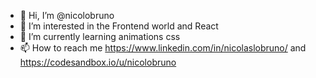 - 👋 Hi, I’m @nicolobruno
- 👀 I’m interested in the Frontend world and React
- 🌱 I’m currently learning animations css
- 📫 How to reach me https://www.linkedin.com/in/nicolaslobruno/ and https://codesandbox.io/u/nicolobruno

<!---
nicolobruno/nicolobruno is a ✨ special ✨ repository because its `README.md` (this file) appears on your GitHub profile.
You can click the Preview link to take a look at your changes.
--->

